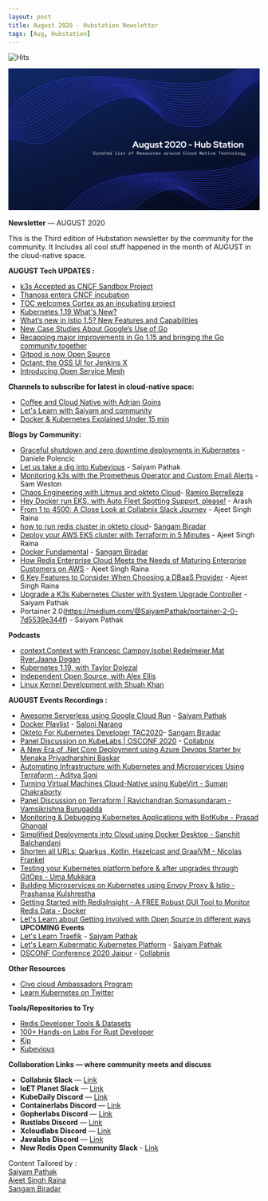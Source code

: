 ```yaml
---
layout: post
title: August 2020 - Hubstation Newsletter 
tags: [Aug, Hubstation]
---
```


                            
![Hits](https://hitcounter.pythonanywhere.com/count/tag.svg?url=https%3A%2F%2Fhubstation.github.io%2Fnewsletter%2F2020%2F08%2F31%2FAugust.html)

![](https://raw.githubusercontent.com/Hubstation/newsletter/master/assets/img/august.png)

**Newsletter** — AUGUST 2020

This is the Third edition of Hubstation newsletter by the community for the community.
It Includes all cool stuff happened in the month of AUGUST in the cloud-native space.

**AUGUST Tech UPDATES :**
* [k3s Accepted as CNCF Sandbox Project](https://www.forbes.com/sites/janakirammsv/2020/08/28/why-is-the-open-source-community-excited-about-k3s-project-joining-cncf/#b0a87c143609)
* [Thanoss enters CNCF incubation](https://www.cncf.io/blog/2020/08/19/toc-approves-thanos-from-sandbox-to-incubation/)
* [TOC welcomes Cortex as an incubating project](https://www.cncf.io/blog/2020/08/20/toc-welcomes-cortex-as-an-incubating-project/)
* [Kubernetes 1.19 What's New?](https://kubernetes.io/blog/2020/08/26/kubernetes-release-1.19-accentuate-the-paw-sitive/)
* [What’s new in Istio 1.5? New Features and Capabilities](https://www.stackrox.com/post/2020/03/whats-new-in-istio-1.5-new-features-and-capabilities/)
* [ New Case Studies About Google’s Use of Go ](https://opensource.googleblog.com/2020/08/new-case-studies-about-googles-use-of-go.html)
* [ Recapping major improvements in Go 1.15 and bringing the Go community together](https://opensource.googleblog.com/2020/08/recapping-major-improvements-in-go-115.html)
* [Gitpod is now Open Source](https://www.gitpod.io/blog/opensource/)
* [Octant: the OSS UI for Jenkins X](https://jenkins-x.io/blog/2020/08/06/octant-jx/)
* [Introducing Open Service Mesh](https://openservicemesh.io/blog/introducing-open-service-mesh/)

**Channels to subscribe for latest in cloud-native space:**
* [Coffee and Cloud Native with Adrian Goins](https://www.youtube.com/adriangoins)
* [Let's Learn with Saiyam and community](https://youtube.com/saiyampathak)
* [Docker & Kubernetes Explained Under 15 min](https://www.youtube.com/playlist?list=PLy7NrYWoggjw0OMxUDIImjWQjM7qZWn_R)

**Blogs by Community:**
* [Graceful shutdown and zero downtime deployments in Kubernetes](https://learnk8s.io/graceful-shutdown) - Daniele Polencic
* [Let us take a dig into Kubevious](https://medium.com/@SaiyamPathak/let-us-take-a-dig-into-kubevious-66922aa322da) - Saiyam Pathak
* [Monitoring k3s with the Prometheus Operator and Custom Email Alerts](https://www.civo.com/learn/monitoring-k3s-with-the-prometheus-operator-and-custom-email-alerts) - Sam Weston
* [Chaos Engineering with Litmus and okteto Cloud](https://okteto.com/blog/chaos-engineering-with-litmus/)- [Ramiro Berrelleza](https://twitter.com/rberrelleza)
* [Hey Docker run EKS, with Auto Fleet Spotting Support, please!](https://blog.kubernauts.io/hey-docker-run-eks-with-auto-fleet-spotting-support-please-f91fcc80c60e) - Arash
* [From 1 to 4500: A Close Look at Collabnix Slack Journey](https://collabnix.com/from-1-to-4500-a-look-at-collabnix-slack-journey/) - Ajeet Singh Raina
* [how to run redis cluster in okteto cloud](https://medium.com/@sangambiradar/redis-cluster-on-okteto-cloud-abaf6d0db786)- [Sangam Biradar](https://twitter.com/BiradarSangam)
* [Deploy your AWS EKS cluster with Terraform in 5 Minutes](https://collabnix.com/deploy-your-aws-eks-cluster-with-terraform-in-5-minutes/) - Ajeet Singh Raina
* [Docker Fundamental](https://containerlabs.kubedaily.com/Docker/Overview/) - [Sangam Biradar](https://twitter.com/BiradarSangam)
* [How Redis Enterprise Cloud Meets the Needs of Maturing Enterprise Customers on AWS](https://redislabs.com/blog/top-5-reasons-to-choose-redis-enterprise-cloud-over-amazon-elasticache/) - Ajeet Singh Raina
* [6 Key Features to Consider When Choosing a DBaaS Provider](https://redislabs.com/blog/6-key-features-to-consider-when-choosing-a-dbaas-provider/) - Ajeet Singh Raina
* [Upgrade a K3s Kubernetes Cluster with System Upgrade Controller](https://rancher.com/blog/2020/upgrade-k3s-kubernetes-cluster-system-upgrade-controller) - Saiyam Pathak
* Portainer 2.0(https://medium.com/@SaiyamPathak/portainer-2-0-7d5539e344f) - Saiyam Pathak

**Podcasts**

* [context.Context with Francesc Campoy,Isobel Redelmeier,Mat Ryer,Jaana Dogan](https://changelog.com/gotime/143)
* [Kubernetes 1.19, with Taylor Dolezal](https://kubernetespodcast.com/episode/118-kubernetes-1.19/)
* [Independent Open Source, with Alex Ellis](https://kubernetespodcast.com/episode/116-independent-open-source/)
* [Linux Kernel Development with Shuah Khan](https://softwareengineeringdaily.com/2019/03/14/linux-kernel-development-with-shuah-khan/)

**AUGUST Events Recordings :**
* [Awesome Serverless using Google Cloud Run](https://youtu.be/RYLDORG8aBw) - [Saiyam Pathak](https://twitter.com/saiyampathak)
* [Docker Playlist](https://youtu.be/nrBwWPGrF6w) - [Saloni Narang](https://twitter.com/I_saloni92)
* [Okteto For Kubernetes Developer TAC2020](https://youtu.be/v10MwTwol-E)- [Sangam Biradar](https://twitter.com/BiradarSangam)
* [Panel Discussion on KubeLabs | OSCONF 2020](https://www.youtube.com/watch?v=o8cV6U_L_T4&t=131s) - [Collabnix](https://twitter.com/collabnix)
* [A New Era of .Net Core Deployment using Azure Devops Starter by Menaka Priyadharshini Baskar](https://www.youtube.com/watch?v=p511GU-w8Js&t=45s)
* [Automating Infrastructure with Kubernetes and Microservices Using Terraform - Aditya Soni](https://www.youtube.com/watch?v=3xFlnAyPkas&t=154s) 
* [Turning Virtual Machines Cloud-Native using KubeVirt - Suman Chakraborty](https://www.youtube.com/watch?v=CWHtkLr98XI&t=238s) 
* [Panel Discussion on Terraform | Ravichandran Somasundaram - Vamsikrishna Burugadda](https://www.youtube.com/watch?v=bRQlgS9rkZM&t=450s)
* [Monitoring & Debugging Kubernetes Applications with BotKube - Prasad Ghangal](https://www.youtube.com/watch?v=mZHxJjYNmKA&t=21s) 
* [Simplified Deployments into Cloud using Docker Desktop - Sanchit Balchandani](https://www.youtube.com/watch?v=8yHzEUg_mX4&t=49s) 
* [Shorten all URLs: Quarkus, Kotlin, Hazelcast and GraalVM - Nicolas Frankel](https://www.youtube.com/watch?v=rJ9erRb5Fg8&t=42s) 
* [Testing your Kubernetes platform before & after upgrades through GitOps - Uma Mukkara ](https://www.youtube.com/watch?v=m3BSZTw9iXA&t=75s) 
* [Building Microservices on Kubernetes using Envoy Proxy & Istio - Prashansa Kulshrestha ](https://www.youtube.com/watch?v=m4nfceVYssU&t=6s)
* [Getting Started with RedisInsight - A FREE Robust GUI Tool to Monitor Redis Data - Docker](https://www.youtube.com/watch?v=VqPdHngkz1I&t=558s)
* [Let's Learn about Getting involved with Open Source in different ways](https://youtu.be/y-BXs_MQA9Y) 
**UPCOMING Events**
* [Let's Learn Traefik](https://youtu.be/uUZ2RBZGZK4) - [Saiyam Pathak](https://twitter.com/saiyampathak)
* [Let's Learn Kubermatic Kubernetes Platform](https://youtu.be/4jvKSe1Lkv8) - [Saiyam Pathak](https://twitter.com/saiyampathak)
* [OSCONF Conference 2020 Jaipur](https://www.youtube.com/watch?v=RVToPqD5VIA) - [Collabnix](https://twitter.com/collabnix)

**Other Resources**
* [Civo cloud Ambassadors Program](https://www.civo.com/blog/announcing-ambassadors)
* [Learn Kubernetes on Twitter](https://twitter.com/danielepolencic/status/1298543151901155330?s=20)


**Tools/Repositories to Try**
* [Redis Developer Tools & Datasets](https://github.com/Redis-Developer/redis-datasets)
* [100+ Hands-on Labs For Rust Developer](https://rustlabs.kubedaily.com/Beginners/README.html)
* [Kip](https://github.com/elotl/kip)
* [Kubevious](https://github.com/kubevious/kubevious)

**Collaboration Links — where community meets and discuss**
* **Collabnix Slack** —
[Link](https://launchpass.com/collabnix)
* **IoET Planet Slack** —
[Link](https://join.slack.com/t/ioetplanet/shared_invite/zt-ew8vjlht-PrkfyVf7ElopQ~6gt9d8PA)
* **KubeDaily Discord** — [Link](https://discord.gg/rEvr7vq)
* **Containerlabs Discord** — [Link](https://discord.gg/rEvr7vq)
* **Gopherlabs Discord** — [Link](https://discord.gg/S3GtFvT)
* **Rustlabs Discord** — [Link](https://discord.gg/aU3yAmF)
* **Xcloudlabs Discord** — [Link](https://discord.gg/QEcu7yK)
* **Javalabs Discord** — [Link](https://discord.gg/UJjFhAE)
* **New Redis Open Community Slack** - [Link](https://launchpass.com/rediscommunity)


Content Tailored by :<br> [Saiyam Pathak](https://twitter.com/SaiyamPathak)<br>
[Ajeet Singh Raina](https://twitter.com/ajeetsraina)<br> [Sangam
Biradar](https://linktr.ee/sangambiradar)
